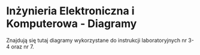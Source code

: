 # Inżynieria Elektroniczna i Komputerowa - Diagramy

Znajdują się tutaj diagramy wykorzystane do instrukcji laboratoryjnych nr 3-4 oraz nr 7.
